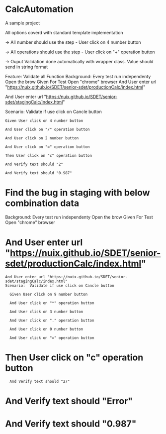 # CalcAutomation
A sample project 

All options coverd  with  standard template implementation

-> All number should use the step  - User click on 4 number button
 
 -> All operations should use the step  - User click on "+" operation  button
  
  -> Ouput Validation done automatically with wrapper class.  Value should send in string format

 Feature:  Validate all Function
    Background: Every test run independenty Open the brow
    Given  For Test Open "chrome" browser
  And User enter url "https://nuix.github.io/SDET/senior-sdet/productionCalc/index.html"
  
  And User enter url "https://nuix.github.io/SDET/senior-sdet/stagingCalc/index.html"
  
  Scenario:  Validate if use click on Cancle button
   
   	Given User click on 4 number button
	
	And User click on "/" operation button
 
    And User click on 2 number button
	
    And User click on "=" operation button
	
    Then User click on "c" operation button
	
    And Verify text should "2"
	
    And Verify text should "0.987"


# Find the bug in staging with below combination data

Background: Every test run independenty Open the brow
    Given  For Test Open "chrome" browser
#    And User enter url "https://nuix.github.io/SDET/senior-sdet/productionCalc/index.html"
    And User enter url "https://nuix.github.io/SDET/senior-sdet/stagingCalc/index.html"
    Scenario:  Validate if use click on Cancle button
    
      Given User click on 9 number button
      
      And User click on "*" operation button
      
      And User click on 3 number button
      
      And User click on "." operation button
      
      And User click on 0 number button
      
      And User click on "=" operation button
      
#      Then User click on "c" operation button

      And Verify text should "27"
#      And Verify text should "Error"
#      And Verify text should "0.987"


#
